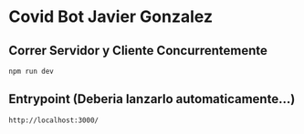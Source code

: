 # Covid Bot Javier Gonzalez

## Correr Servidor y Cliente Concurrentemente
```
npm run dev
```

## Entrypoint (Deberia lanzarlo automaticamente...)

```
http://localhost:3000/
```



